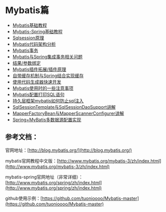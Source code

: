 # Mybatis篇

* [Mybatis基础教程](/mybatisji-chu-jiao-cheng.md) 
* [Mybatis-Spring基础教程](/mybatis-springji-chu-jiao-cheng.md) 
* [Sqlsession原理](/sqlsessionyuan-li.md) 
* [Mybatis代码架构分析](/mybatisdai-ma-jia-gou-fen-xi.md) 
* [Mybatis事务](/mybatisshi-wu.md) 
* [Mybatis与Spring集成事务相关问题](/mybatisyu-spring-ji-cheng-shi-wu-xiang-guan-wen-ti.md) 
* [结果/参数绑定](/jie-679c-can-shu-bang-ding.md) 
* [Mybatis插件拓展/插件原理](/mybatischa-jian-tuo-zhan.md) 
* [自带缓存机制与Spring结合实现缓存](/zi-dai-huan-cun-ji-zhi-yu-spring-jie-he-shi-xian-huan-cun.md) 
* [使用代码生成器快速开发](/shi-yong-dai-ma-sheng-cheng-qi-kuai-su-kai-fa.md) 
* [Mybatis使用时的一些注意事项](/mybatisshi-yong-shi-de-yi-xie-zhu-yi-shi-xiang.md) 
* [Mybatis配置打印SQL语句](/mybatispei-zhi-da-yin-sql-yu-ju.md) 
* [持久层框架mybatis如何防止sql注入](/chi-jiu-ceng-kuang-jia-mybatis-ru-he-fang-zhi-sql-zhu-ru.md) 
* [SqlSessionTemplate与SqlSessionDaoSupport讲解](/sqlsessiontemplateyu-sqlsessiondaosupport-jiang-jie.md) 
* [MapperFactoryBean与MapperScannerConfigurer讲解](/mapperfactorybeanyu-mapperscannerconfigurer-jiang-jie.md) 
* [Spring+MyBatis多数据源配置实现](/spring+mybatisduo-shu-ju-yuan-pei-zhi-shi-xian.md) 

## 参考文档：

官网地址：[http://blog.mybatis.org/](http://blog.mybatis.org/)

mybatis官网教程中文版：[http://www.mybatis.org/mybatis-3/zh/index.html](http://www.mybatis.org/mybatis-3/zh/index.html)

mybatis-spring官网地址（非常详细）：[http://www.mybatis.org/spring/zh/index.html](http://www.mybatis.org/spring/zh/index.html)  

github使用示例：[https://github.com/tuonioooo/Mybatis-master](https://github.com/tuonioooo/Mybatis-master)

